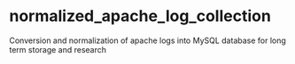 # normalized_apache_log_collection
Conversion and normalization of apache logs into MySQL database for long term storage and research

